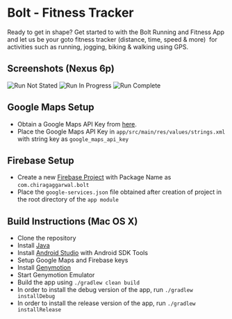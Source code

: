 Bolt - Fitness Tracker
======================

Ready to get in shape? Get started to with the Bolt Running and Fitness App and let us be your go­to fitness tracker (distance, time, speed & more) ­ for activities such as running, jogging, biking & walking using GPS.

Screenshots (Nexus 6p)
----------------------

![Run Not Stated](http://res.cloudinary.com/chi6rag/image/upload/c_scale,w_240/v1480132872/nexus6p_run_not_started_p2y6dz.png)
![Run In Progress](http://res.cloudinary.com/chi6rag/image/upload/c_scale,w_280/v1480133119/bolt/nexus6p_run_in_progress.png)
![Run Complete](http://res.cloudinary.com/chi6rag/image/upload/c_scale,w_240/v1480132447/bolt/nexus6p_run_complete.png)

Google Maps Setup
------------------
- Obtain a Google Maps API Key from [here](https://developers.google.com/maps/documentation/android-api/signup#use-key).
- Place the Google Maps API Key in `app/src/main/res/values/strings.xml` with string key as `google_maps_api_key`

Firebase Setup
--------------
- Create a new [Firebase Project](https://console.firebase.google.com/) with Package Name as `com.chiragaggarwal.bolt`
- Place the `google-services.json` file obtained after creation of project in the root directory of the `app module`

Build Instructions (Mac OS X)
-----------------------------

- Clone the repository
- Install [Java](https://java.com/en/download/help/download_options.xml)
- Install [Android Studio](http://developer.android.com/sdk/index.html) with Android SDK Tools
- Setup Google Maps and Firebase keys
- Install [Genymotion](https://www.genymotion.com/)
- Start Genymotion Emulator
- Build the app using `./gradlew clean build`
- In order to install the debug version of the app, run `./gradlew installDebug`
- In order to install the release version of the app, run `./gradlew installRelease`
